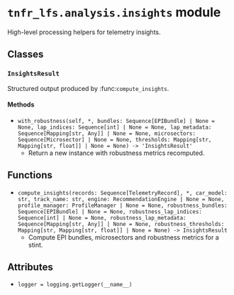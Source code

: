 # `tnfr_lfs.analysis.insights` module
High-level processing helpers for telemetry insights.

## Classes
### `InsightsResult`
Structured output produced by :func:`compute_insights`.

#### Methods
- `with_robustness(self, *, bundles: Sequence[EPIBundle] | None = None, lap_indices: Sequence[int] | None = None, lap_metadata: Sequence[Mapping[str, Any]] | None = None, microsectors: Sequence[Microsector] | None = None, thresholds: Mapping[str, Mapping[str, float]] | None = None) -> 'InsightsResult'`
  - Return a new instance with robustness metrics recomputed.

## Functions
- `compute_insights(records: Sequence[TelemetryRecord], *, car_model: str, track_name: str, engine: RecommendationEngine | None = None, profile_manager: ProfileManager | None = None, robustness_bundles: Sequence[EPIBundle] | None = None, robustness_lap_indices: Sequence[int] | None = None, robustness_lap_metadata: Sequence[Mapping[str, Any]] | None = None, robustness_thresholds: Mapping[str, Mapping[str, float]] | None = None) -> InsightsResult`
  - Compute EPI bundles, microsectors and robustness metrics for a stint.

## Attributes
- `logger = logging.getLogger(__name__)`


